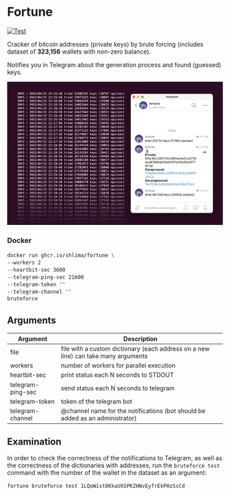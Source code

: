 # Fortune

[![Test](https://github.com/shlima/fortune/actions/workflows/test.yml/badge.svg)](https://github.com/shlima/fortune/actions/workflows/test.yml)

Cracker of bitcoin addresses (private keys) by brute forcing 
(includes dataset of **323,156** wallets with non-zero balance).

Notifies you in Telegram about the generation process and
found (guessed) keys.

![btc cracker telegram screenshot](/docs/screenshot.webp?raw=true)

### Docker
```bash
docker run ghcr.io/shlima/fortune \
--workers 2
--heartbit-sec 3600 
--telegram-ping-sec 21600
--telegram-token ""
--telegram-channel "" 
bruteforce   
```

## Arguments
| Argument          | Description                                                                   |
|-------------------|-------------------------------------------------------------------------------|
| file              | file with a custom dictionary (each address on a new line) can take many arguments |
| workers           | number of workers for parallel execution |
| heartbit-sec      | print status each N seconds to STDOUT                                         |
| telegram-ping-sec | send status each N seconds to telegram                                        |
| telegram-token    | token of the telegram bot                                                     |
| telegram-channel  | @channel name for the notifications (bot should be added as an administrator) |

## Examination

In order to check the correctness of the notifications to Telegram, 
as well as the correctness of the dictionaries with addresses, 
run the `bruteforce test` command with the number of the wallet 
in the dataset as an argument:

```bash
fortune bruteforce test 1LQoWist8KkaUXSPKZHNvEyfrEkPHzSsCd
```
